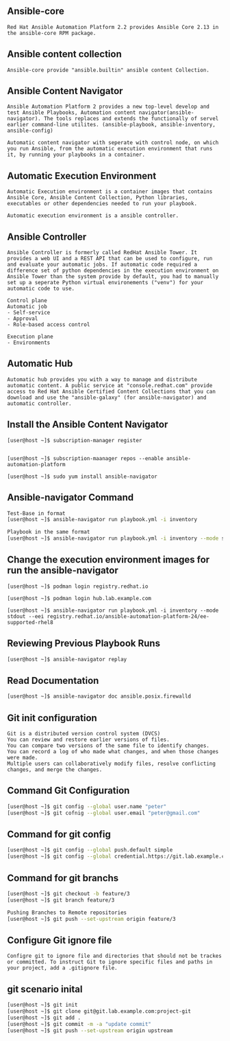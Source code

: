 ## Ansible-core
```
Red Hat Ansible Automation Platform 2.2 provides Ansible Core 2.13 in the ansible-core RPM package.
```

## Ansible content collection
```
Ansible-core provide "ansible.builtin" ansible content Collection. 
```

## Ansible Content Navigator
```
Ansible Automation Platform 2 provides a new top-level develop and test Ansible Playbooks, Automation content navigator(ansible-navigator). The tools replaces and extends the functionally of servel earlier command-line utilites. (ansible-playbook, ansible-inventory, ansible-config)

Automatic content navigator with seperate with control node, on which you run Ansible, from the automatic execution environment that runs it, by running your playbooks in a container. 
```

## Automatic Execution Environment 
```
Automatic Execution environment is a container images that contains Ansible Core, Ansible Content Collection, Python libraries, executables or other dependencies needed to run your playbook.

Automatic execution environment is a ansible controller. 
```

## Ansible Controller 
```
Ansible Controller is formerly called RedHat Ansible Tower. It provides a web UI and a REST API that can be used to configure, run and evaluate your automatic jobs. If automatic code required a difference set of python dependencies in the execution environment on Ansible Tower than the system provide by default, you had to manually set up a seperate Python virtual environements ("venv") for your automatic code to use. 

Control plane 
Automatic job 
- Self-service
- Approval
- Role-based access control 

Execution plane 
- Environments 
```

## Automatic Hub
```
Automatic hub provides you with a way to manage and distribute automatic content. A public service at "console.redhat.com" provide access to Red Hat Ansible Certified Content Collections that you can download and use the "ansible-galaxy" (for ansible-navigator) and automatic controller.
```

## Install the Ansible Content Navigator
```
[user@host ~]$ subscription-manager register 


[user@host ~]$ subscription-maanager repos --enable ansible-automation-platform

[user@host ~]$ sudo yum install ansible-navigator 
```

## Ansible-navigator Command 
```sh
Test-Base in format 
[user@host ~]$ ansible-navigator run playbook.yml -i inventory

Playbook in the same format 
[user@host ~]$ ansible-navigator run playbook.yml -i inventory --mode stdout
```

## Change the execution environment images for run the ansible-navigator 
```
[user@host ~]$ podman login registry.redhat.io 

[user@host ~]$ podman login hub.lab.example.com

[user@host ~]$ ansible-navigator run playbook.yml -i inventory --mode stdout --eei registry.redhat.io/ansible-automation-platform-24/ee-supported-rhel8 
```

## Reviewing Previous Playbook Runs
```sh
[user@host ~]$ ansible-navigator replay 
```

## Read Documentation
```sh
[user@host ~]$ ansible-navigator doc ansible.posix.firewalld
```

## Git init configuration
```
Git is a distributed version control system (DVCS) 
You can review and restore earlier versions of files.
You can compare two versions of the same file to identify changes.
You can record a log of who made what changes, and when those changes were made.
Multiple users can collaboratively modify files, resolve conflicting changes, and merge the changes.
```

## Command Git Configuration
```sh
[user@host ~]$ git config --global user.name "peter"
[user@host ~]$ git cofnig --global user.email "peter@gmail.com" 
```

## Command for git config 
```sh
[user@host ~]$ git config --global push.default simple 
[user@host ~]$ git config --global credential.https://git.lab.example.com.username student 
```

## Command for git branchs
```sh 
[user@host ~]$ git checkout -b feature/3
[user@host ~]$ git branch feature/3

Pushing Branches to Remote repositories 
[user@host ~]$ git push --set-upstream origin feature/3
```

## Configure Git ignore file 
```
Configre git to ignore file and directories that should not be trackes or committed. To instruct Git to ignore specific files and paths in your project, add a .gitignore file.
```

## git scenario inital 
```sh 
[user@host ~]$ git init  
[user@host ~]$ git clone git@git.lab.example.com:project-git
[user@host ~]$ git add .
[user@host ~]$ git commit -m -a "update commit"
[user@host ~]$ git push --set-upstream origin upstream
```